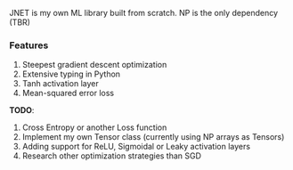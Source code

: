 JNET is my own ML library built from scratch. NP is the only dependency (TBR)

### Features
1. Steepest gradient descent optimization
2. Extensive typing in Python
3. Tanh activation layer
4. Mean-squared error loss

**TODO**:
1. Cross Entropy or another Loss function
2. Implement my own Tensor class (currently using NP arrays as Tensors)
3. Adding support for ReLU, Sigmoidal or Leaky activation layers
4. Research other optimization strategies than SGD